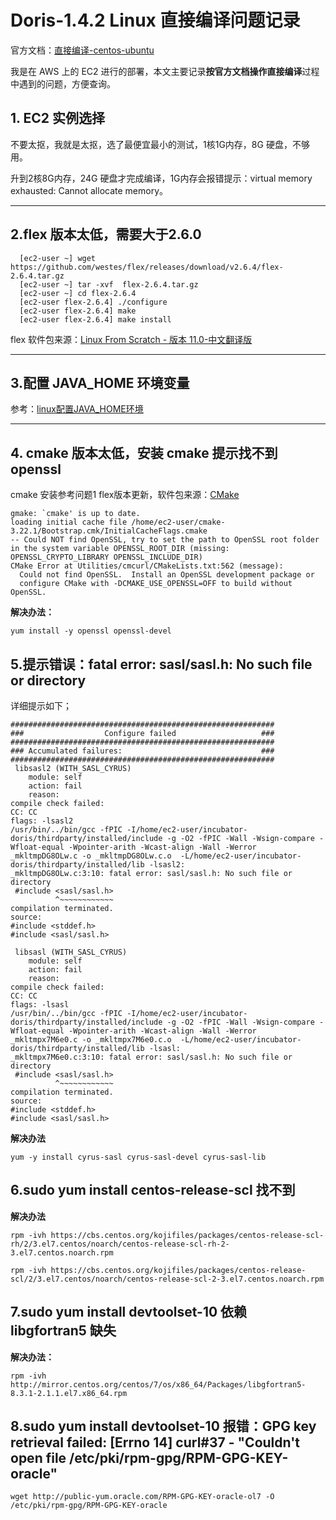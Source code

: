<!--
 * @Date: 2021-12-14 13:33:32
 * @LastEditors: lzj
 * @LastEditTime: 2021-12-15 16:25:31
 * @FilePath: \qianduan.shop\data\blogs\30.md
-->
# Doris-1.4.2 Linux 直接编译问题记录

官方文档：<a href="https://doris.apache.org/master/zh-CN/installing/compilation.html#%E7%9B%B4%E6%8E%A5%E7%BC%96%E8%AF%91-centos-ubuntu" target="_blank" rel="nofollow">直接编译-centos-ubuntu</a>

我是在 AWS 上的 EC2 进行的部署，本文主要记录**按官方文档操作直接编译**过程中遇到的问题，方便查询。

## 1. EC2 实例选择

不要太抠，我就是太抠，选了最便宜最小的测试，1核1G内存，8G 硬盘，不够用。

升到2核8G内存，24G 硬盘才完成编译，1G内存会报错提示：virtual memory exhausted: Cannot allocate memory。

<hr />

## 2.flex 版本太低，需要大于2.6.0

```
  [ec2-user ~] wget https://github.com/westes/flex/releases/download/v2.6.4/flex-2.6.4.tar.gz
  [ec2-user ~] tar -xvf  flex-2.6.4.tar.gz
  [ec2-user ~] cd flex-2.6.4
  [ec2-user flex-2.6.4] ./configure
  [ec2-user flex-2.6.4] make
  [ec2-user flex-2.6.4] make install

```

flex 软件包来源：<a href="https://bf.mengyan1223.wang/lfs/zh_CN/11.0/chapter03/packages.html" target="_blank" rel="nofollow">Linux From Scratch - 版本 11.0-中文翻译版</a>

<hr />

## 3.配置 JAVA_HOME 环境变量

参考：<a href="https://blog.csdn.net/qq_43491705/article/details/111354584" target="_blank" rel="nofollow">linux配置JAVA_HOME环境</a>

<hr />

## 4. cmake 版本太低，安装 cmake 提示找不到 openssl

cmake 安装参考问题1 flex版本更新，软件包来源：<a href="https://cmake.org/download/" target="_blank" rel="nofollow">CMake</a>

```
gmake: `cmake' is up to date.
loading initial cache file /home/ec2-user/cmake-3.22.1/Bootstrap.cmk/InitialCacheFlags.cmake
-- Could NOT find OpenSSL, try to set the path to OpenSSL root folder in the system variable OPENSSL_ROOT_DIR (missing: OPENSSL_CRYPTO_LIBRARY OPENSSL_INCLUDE_DIR)
CMake Error at Utilities/cmcurl/CMakeLists.txt:562 (message):
  Could not find OpenSSL.  Install an OpenSSL development package or
  configure CMake with -DCMAKE_USE_OPENSSL=OFF to build without OpenSSL.

```

**解决办法：**

```
yum install -y openssl openssl-devel

```

## 5.提示错误：fatal error: sasl/sasl.h: No such file or directory

详细提示如下；
```
###########################################################
###                  Configure failed                   ###
###########################################################
### Accumulated failures:                               ###
###########################################################
 libsasl2 (WITH_SASL_CYRUS) 
    module: self
    action: fail
    reason:
compile check failed:
CC: CC
flags: -lsasl2
/usr/bin/../bin/gcc -fPIC -I/home/ec2-user/incubator-doris/thirdparty/installed/include -g -O2 -fPIC -Wall -Wsign-compare -Wfloat-equal -Wpointer-arith -Wcast-align -Wall -Werror _mkltmpDG8OLw.c -o _mkltmpDG8OLw.c.o  -L/home/ec2-user/incubator-doris/thirdparty/installed/lib -lsasl2:
_mkltmpDG8OLw.c:3:10: fatal error: sasl/sasl.h: No such file or directory
 #include <sasl/sasl.h>
          ^~~~~~~~~~~~~
compilation terminated.
source: 
#include <stddef.h>
#include <sasl/sasl.h>

 libsasl (WITH_SASL_CYRUS) 
    module: self
    action: fail
    reason:
compile check failed:
CC: CC
flags: -lsasl
/usr/bin/../bin/gcc -fPIC -I/home/ec2-user/incubator-doris/thirdparty/installed/include -g -O2 -fPIC -Wall -Wsign-compare -Wfloat-equal -Wpointer-arith -Wcast-align -Wall -Werror _mkltmpx7M6e0.c -o _mkltmpx7M6e0.c.o  -L/home/ec2-user/incubator-doris/thirdparty/installed/lib -lsasl:
_mkltmpx7M6e0.c:3:10: fatal error: sasl/sasl.h: No such file or directory
 #include <sasl/sasl.h>
          ^~~~~~~~~~~~~
compilation terminated.
source: 
#include <stddef.h>
#include <sasl/sasl.h>

```

**解决办法**

```
yum -y install cyrus-sasl cyrus-sasl-devel cyrus-sasl-lib
```

## 6.sudo yum install centos-release-scl 找不到

**解决办法**

```
rpm -ivh https://cbs.centos.org/kojifiles/packages/centos-release-scl-rh/2/3.el7.centos/noarch/centos-release-scl-rh-2-3.el7.centos.noarch.rpm

rpm -ivh https://cbs.centos.org/kojifiles/packages/centos-release-scl/2/3.el7.centos/noarch/centos-release-scl-2-3.el7.centos.noarch.rpm

```

## 7.sudo yum install devtoolset-10 依赖 libgfortran5 缺失

**解决办法：**
```
rpm -ivh http://mirror.centos.org/centos/7/os/x86_64/Packages/libgfortran5-8.3.1-2.1.1.el7.x86_64.rpm

```

## 8.sudo yum install devtoolset-10 报错：GPG key retrieval failed: [Errno 14] curl#37 - "Couldn't open file /etc/pki/rpm-gpg/RPM-GPG-KEY-oracle"

```
wget http://public-yum.oracle.com/RPM-GPG-KEY-oracle-ol7 -O /etc/pki/rpm-gpg/RPM-GPG-KEY-oracle

```